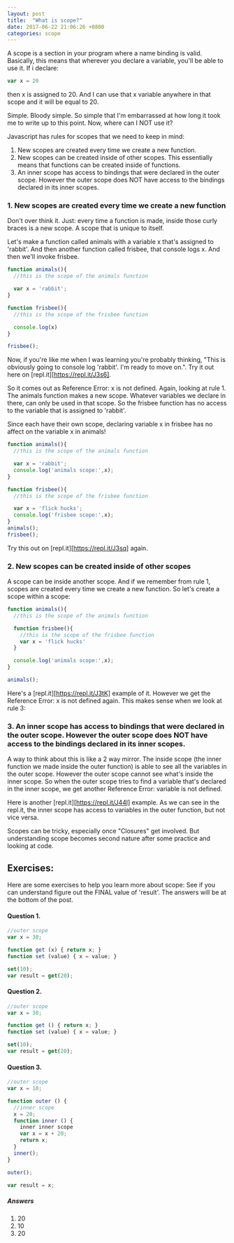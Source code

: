 ```yaml
---
layout: post
title:  "What is scope?"
date: 2017-06-22 21:06:26 +0800
categories: scope
---
```

A scope is a section in your program where a name binding is valid. Basically, this means that wherever you declare a variable, you'll be able to use it. If i declare:
```javascript
var x = 20
```
then x is assigned to 20. And I can use that x variable anywhere in that scope and it will be equal to 20.

Simple. Bloody simple. So simple that I'm embarrassed at how long it took me to write up to this point. Now, where can I NOT use it?

Javascript has rules for scopes that we need to keep in mind:
  1. New scopes are created every time we create a new function.
  2. New scopes can be created inside of other scopes. This essentially means that functions can be created inside of functions.
  3. An inner scope has access to bindings that were declared in the outer scope. However the outer scope does NOT have access to the bindings declared in its inner scopes.

### 1. New scopes are created every time we create a new function

Don't over think it. Just: every time a function is made, inside those curly braces is a new scope. A scope that is unique to itself.

Let's make a function called animals with a variable x that's assigned to 'rabbit'. And then another function called frisbee, that console logs x. And then we'll invoke frisbee.

```javascript
function animals(){
  //this is the scope of the animals function

  var x = 'rabbit';
}

function frisbee(){
  //this is the scope of the frisbee function

  console.log(x)
}

frisbee();
```
Now, if you're like me when I was learning you're probably thinking, "This is obviously going to console log 'rabbit'. I'm ready to move on.". Try it out here on [repl.it][https://repl.it/J3s6].

So it comes out as <span class="red">Reference Error: x is not defined</span>. Again, looking at rule 1. The animals function makes a new scope. Whatever variables we declare in there, can only be used in that scope. So the frisbee function has no access to the variable that is assigned to 'rabbit'.

Since each have their own scope, declaring variable x in frisbee has no affect on the variable x in animals!

```javascript
function animals(){
  //this is the scope of the animals function

  var x = 'rabbit';
  console.log('animals scope:',x);
}

function frisbee(){
  //this is the scope of the frisbee function

  var x = 'flick hucks';
  console.log('frisbee scope:',x);
}
animals();
frisbee();
```
Try this out on [repl.it][https://repl.it/J3sq] again.

### 2. New scopes can be created inside of other scopes

A scope can be inside another scope. And if we remember from rule 1, scopes are created every time we create a new function. So let's create a scope within a scope:

```javascript
function animals(){
  //this is the scope of the animals function

  function frisbee(){
    //this is the scope of the frisbee function
    var x = 'flick hucks'
  }

  console.log('animals scope:',x);
}

animals();
```

Here's a [repl.it][https://repl.it/J3tK] example of it.  However we get the <span class="red">Reference Error: x is not defined</span> again. This makes sense when we look at rule 3:

### 3. An inner scope has access to bindings that were declared in the outer scope. However the outer scope does NOT have access to the bindings declared in its inner scopes.

A way to think about this is like a 2 way mirror. The inside scope (the inner function we made inside the outer function) is able to see all the variables in the outer scope. However the outer scope cannot see what's inside the inner scope. So when the outer scope tries to find a variable that's declared in the inner scope, we get another <span class="red">Reference Error: variable is not defined</span>.

Here is another [repl.it][https://repl.it/J44l] example. As we can see in the repl.it, the inner scope has access to variables in the outer function, but not vice versa.



Scopes can be tricky, especially once "Closures" get involved. But understanding scope becomes second nature after some practice and looking at code.

## Exercises:

Here are some exercises to help you learn more about scope: See if you can understand figure out the FINAL value of 'result'. The answers will be at the bottom of the post.

#### Question 1.
```javascript
//outer scope
var x = 30;

function get (x) { return x; }
function set (value) { x = value; }

set(10);
var result = get(20);

```

#### Question 2.

```javascript
//outer scope
var x = 30;

function get () { return x; }
function set (value) { x = value; }

set(10);
var result = get(20);
```

#### Question 3.
```javascript
//outer scope
var x = 10;

function outer () {
  //inner scope
  x = 20;
  function inner () {
    inner inner scope
    var x = x + 20;
    return x;
  }
  inner();
}

outer();

var result = x;
```

##### Answers
1. 20
2. 10
3. 20
